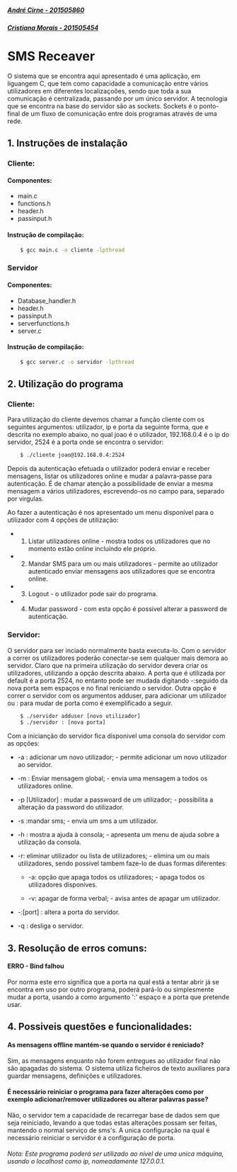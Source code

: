 ##### [André Cirne - 201505860](https://sigarra.up.pt/fcup/pt/fest_geral.cursos_list?pv_num_unico=201505860)
##### [Cristiana Morais - 201505454](https://sigarra.up.pt/fcup/pt/fest_geral.cursos_list?pv_num_unico=201505454)

# SMS Receaver
O sistema que se encontra aqui apresentado é uma aplicação, em liguangem C, que tem como capacidade a comunicação entre vários utilizadores em diferentes localizaçoões, sendo que toda a sua comunicação é centralizada, passando por um único servidor. A tecnologia que se encontra na base do servidor são as sockets. Sockets é o ponto-final de um fluxo de comunicação entre dois programas através de uma rede. 

## 1. Instruções de instalação
### Cliente: 
#### Componentes:
* main.c
* functions.h
* header.h
* passinput.h

#### Instrução de compilação:

```sh
	$ gcc main.c -o cliente -lpthread
```

### Servidor
#### Componentes:
* Database_handler.h
* header.h
* passinput.h
* serverfunctions.h
* server.c

#### Instrução de compilação:

```sh
	$ gcc server.c -o servidor -lpthread
```

## 2. Utilização do programa

### Cliente:
Para utilização do cliente devemos chamar a função cliente com os seguintes argumentos: utilizador, ip e porta da seguinte forma, que e descrita no exemplo abaixo, no qual joao é o utilizador, 192.168.0.4 é o ip do servidor, 2524 é a porta onde se encontra o servidor:
```sh
	$ ./cliente joao@192.168.0.4:2524
```

Depois da autenticação efetuada o utilizador poderá enviar e receber mensagens, listar os utilizadores online e mudar a palavra-passe para autenticação. É de chamar atenção a possibilidade de enviar a mesma mensagem a vários utilizadores, escrevendo-os no campo para, separado por virgulas.

Ao fazer a autenticação é nos apresentado um menu disponível para o utilizador com 4 opções de utilização:

* 1) Listar utilizadores online - mostra todos os utilizadores que no momento estão online incluíndo ele próprio.

* 2) Mandar SMS para um ou mais utilizadores - permite ao utilizador autenticado enviar mensagens aos utilizadores que se encontra online.

* 3) Logout - o utilizador pode sair do programa.

* 4) Mudar password - com esta opção é possivel alterar a password de autenticação.


### Servidor:
O servidor para ser inciado normalmente basta executa-lo.
Com o servidor a correr os utilizadores poderão conectar-se sem qualquer mais demora ao servidor. Claro que na primeira utilização do servidor devera criar os utilizadores, utilizando a opção descrita abaixo. 
A porta que é utilizada por default é a porta 2524, no entanto pode ser mudada digitando -:seguido da nova porta sem espaços e no final reniciando o servidor. Outra opção é correr o servidor com os argumentos adduser, para adicionar um utilizador ou : para mudar de porta como é exemplificado a seguir.
```sh
    $ ./servidor adduser [novo utilizador]
    $ ./servidor : [nova porta]
```

 Com a inicianção do servidor fica disponivel uma consola do servidor com as opções:
 
 * -a : adicionar um novo utilizador; - permite adicionar um novo utilizador ao servidor.
 
 * -m : Enviar mensagem global; - envia uma mensagem a todos os utilizadores online.
 
 * -p [Utilizador] : mudar a passwoard de um utilizador; - possibilita a alteração da password do utilizador.
 
 * -s :mandar sms; - envia um sms a um utilizador. 
 
 * -h : mostra a ajuda à consola; - apresenta um menu de ajuda sobre a utilização da consola.
 
 * -r: eliminar utilizador ou lista de utilizadores; - elimina um ou mais utilizadores, sendo possivel tambem faze-lo de duas formas diferentes: 
 
     * -a: opção que apaga todos os utilizadores; - apaga todos os utilizadores disponíves.
     
     * -v: apagar de forma verbal; - avisa antes de apagar um utilizador.
     
 * -:[port] : altera a porta do servidor.

 * -q : desliga o servidor.
 		

## 3. Resolução de erros comuns:
#### ERRO - Bind falhou
Por norma este erro significa que a porta na qual está a tentar abrir já se encontra em uso por outro programa, poderá pará-lo ou simplesmente mudar a porta, usando a como argumento ':' espaço e a porta que pretende usar.

## 4. Possiveis questões e funcionalidades:
#### As mensagens offline mantém-se quando o servidor é reniciado?
Sim, as mensagens enquanto não forem entregues ao utilizador final não são apagadas do sistema. O sistema utiliza ficheiros de texto auxiliares para guardar mensagens, definições e utilizadores.
#### É necessário reiniciar o programa para fazer alterações como por exemplo adicionar/remover utilizadores ou alterar palavras passe?
Não, o servidor tem a capacidade de recarregar base de dados sem que seja reiniciado, levando a que todas estas alterações possam ser feitas, mantendo o normal serviço de sms's. A unica configuração na qual é necessário reiniciar o servidor é a configuração de porta.


###### Nota: Este programa poderá ser utilizado ao nível de uma unica máquina, usando o localhost como ip, nomeadamente 127.0.0.1.